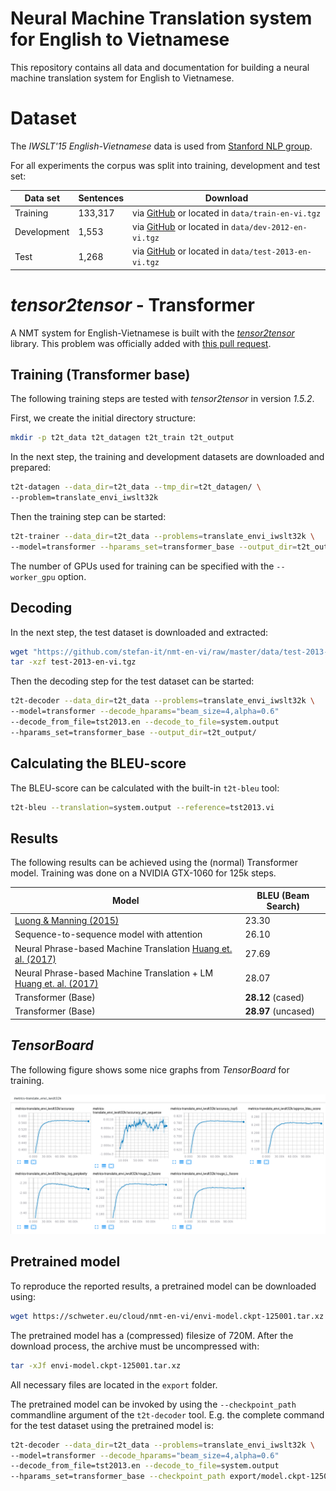 # Neural Machine Translation system for English to Vietnamese

This repository contains all data and documentation for building a neural
machine translation system for English to Vietnamese.

# Dataset

The *IWSLT'15 English-Vietnamese* data is used from [Stanford NLP group](https://nlp.stanford.edu/projects/nmt/).

For all experiments the corpus was split into training, development and test set:

| Data set    | Sentences | Download
| ----------- | --------- | ---------------------------------------------------------------------------------------------------------------------------------
| Training    | 133,317   | via [GitHub](https://github.com/stefan-it/nmt-en-vi/raw/master/data/train-en-vi.tgz) or located in `data/train-en-vi.tgz`
| Development |   1,553   | via [GitHub](https://github.com/stefan-it/nmt-en-vi/raw/master/data/dev-2012-en-vi.tgz) or located in `data/dev-2012-en-vi.tgz`
| Test        |   1,268   | via [GitHub](https://github.com/stefan-it/nmt-en-vi/raw/master/data/test-2013-en-vi.tgz) or located in `data/test-2013-en-vi.tgz`

# *tensor2tensor* - Transformer

A NMT system for English-Vietnamese is built with the [*tensor2tensor*](https://github.com/tensorflow/tensor2tensor)
library. This problem was officially added with [this pull request](https://github.com/tensorflow/tensor2tensor/pull/611).

## Training (Transformer base)

The following training steps are tested with *tensor2tensor* in version *1.5.2*.

First, we create the initial directory structure:

```bash
mkdir -p t2t_data t2t_datagen t2t_train t2t_output
```

In the next step, the training and development datasets are downloaded and
prepared:

```bash
t2t-datagen --data_dir=t2t_data --tmp_dir=t2t_datagen/ \
--problem=translate_envi_iwslt32k
```

Then the training step can be started:

```bash
t2t-trainer --data_dir=t2t_data --problems=translate_envi_iwslt32k \
--model=transformer --hparams_set=transformer_base --output_dir=t2t_output
```

The number of GPUs used for training can be specified with the `--worker_gpu`
option.

## Decoding

In the next step, the test dataset is downloaded and extracted:

```bash
wget "https://github.com/stefan-it/nmt-en-vi/raw/master/data/test-2013-en-vi.tgz"
tar -xzf test-2013-en-vi.tgz
```

Then the decoding step for the test dataset can be started:

```bash
t2t-decoder --data_dir=t2t_data --problems=translate_envi_iwslt32k \
--model=transformer --decode_hparams="beam_size=4,alpha=0.6"
--decode_from_file=tst2013.en --decode_to_file=system.output
--hparams_set=transformer_base --output_dir=t2t_output/
```

## Calculating the BLEU-score

The BLEU-score can be calculated with the built-in `t2t-bleu` tool:

```bash
t2t-bleu --translation=system.output --reference=tst2013.vi
```

## Results

The following results can be achieved using the (normal) Transformer model.
Training was done on a NVIDIA GTX-1060 for 125k steps.

| Model                                                                                                 | BLEU (Beam Search)
| ----------------------------------------------------------------------------------------------------- | ------------------
| [Luong & Manning (2015)](https://nlp.stanford.edu/pubs/luong-manning-iwslt15.pdf)                     | 23.30
| Sequence-to-sequence model with attention                                                             | 26.10
| Neural Phrase-based Machine Translation [Huang et. al. (2017)](https://arxiv.org/abs/1706.05565)      | 27.69
| Neural Phrase-based Machine Translation + LM [Huang et. al. (2017)](https://arxiv.org/abs/1706.05565) | 28.07
| Transformer (Base)                                                                                    | **28.12** (cased)
| Transformer (Base)                                                                                    | **28.97** (uncased)

## *TensorBoard*

The following figure shows some nice graphs from *TensorBoard* for training.

![TensorBoard English-Vietnamese](tensorboard_envi.png)

## Pretrained model

To reproduce the reported results, a pretrained model can be downloaded using:

```bash
wget https://schweter.eu/cloud/nmt-en-vi/envi-model.ckpt-125001.tar.xz
```

The pretrained model has a (compressed) filesize of 720M. After the download
process, the archive must be uncompressed with:

```bash
tar -xJf envi-model.ckpt-125001.tar.xz
```

All necessary files are located in the `export` folder.

The pretrained model can be invoked by using the `--checkpoint_path` commandline
argument of the `t2t-decoder` tool. E.g. the complete command for the test
dataset using the pretrained model is:

```bash
t2t-decoder --data_dir=t2t_data --problems=translate_envi_iwslt32k \
--model=transformer --decode_hparams="beam_size=4,alpha=0.6"
--decode_from_file=tst2013.en --decode_to_file=system.output
--hparams_set=transformer_base --checkpoint_path export/model.ckpt-125001
```
